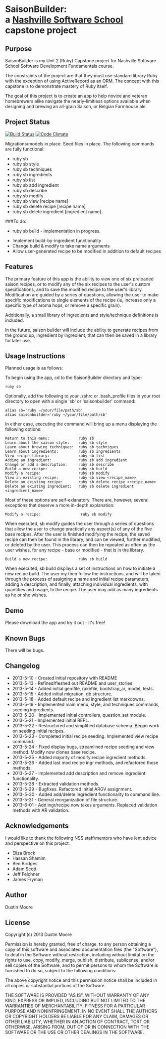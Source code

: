 SaisonBuilder:<br /> a [Nashville Software School](http://www.nashvillesoftwareschool.com) capstone project
================================================


Purpose
-------
SaisonBuilder is my Unit 2 (Ruby) Capstone project for Nashville Software School Software Development Fundamentals course.

The constraints of the project are that they must use standard library Ruby with the exception of using ActiveRecord as an ORM. The concept with this capstone is to demonstrate mastery of Ruby itself.

The goal of this project is to create an app to help novice and veteran homebrewers alike navigate the nearly-limitless options available when designing and brewing an all-grain Saison, or Belgian Farmhouse ale.

Project Status
--------------

[![Build Status](https://travis-ci.org/dmoore5050/SaisonBuilder.png)](https://travis-ci.org/dmoore5050/SaisonBuilder)
[![Code Climate](https://codeclimate.com/github/dmoore5050/SaisonBuilder.png)](https://codeclimate.com/github/dmoore5050/SaisonBuilder)

Migrations/models in place.
Seed files in place.
The following commands are fully functional:

* ruby sb
* ruby sb style
* ruby sb techniques
* ruby sb ingredients
* ruby sb list
* ruby sb add ingredient
* ruby sb describe
* ruby sb modify
* ruby sb view [recipe name]
* ruby sb delete recipe [recipe name]
* ruby sb delete ingredient [ingredient name]


###To do:

* ruby sb build - implementation in progress.

+ Implement build-by-ingredient functionality
+ Change build & modify to take name arguments
+ Allow user-generated recipe to be modified in addition to default recipes

Features
--------
The primary feature of this app is the ability to view one of six preloaded saison recipes, or to modify any of the six recipes to the user's custom specifications, and to save the modified recipe to the user's library. Modification are guided by a series of questions, allowing the user to make specific modifications to single elements of the recipe (ie, increase only a specific type of aroma hops, or remove a specific grain).

Additionally, a small library of ingredients and style/technique definitions is included.

In the future, saison builder will include the ability to generate recipes from the ground up, ingredient by ingredient, that can then be saved in a library for later use.

Usage Instructions
------------------
Planned usage is as follows:

To begin using the app, cd to the SaisonBuilder directory and type:

    ruby sb

Optionally, add the following to your .zshrc or .bash_profile files in your root directory to open with a single 'sb' or 'saisonbuilder' command:

    alias sb='ruby ~/your/file/path/sb'
    alias saisonbuilder='ruby ~/your/file/path/sb'

In either case, executing the command will bring up a menu displaying the following options:

    Return to this menu:             ruby sb
    Learn about the saison style:    ruby sb style
    Learn about brewing techniques:  ruby sb techniques
    Learn about ingredients:         ruby sb ingredients
    View recipe library:             ruby sb list
    Adding an ingredient:            ruby sb add ingredient
    Change or add a description:     ruby sb describe
    Build a new recipe:              ruby sb build
    Modify a recipe:                 ruby sb modify
    View an existing recipe:         ruby sb view <recipe_name>
    Delete an existing recipe:       ruby sb delete recipe <recipe_name>
    Delete an existing ingredient:   ruby sb delete ingredient <ingredient_name>

Most of these options are self-exlanatory. There are, however, several exceptions that deserve a more in-depth explanation:

    Modify a recipe:                  ruby sb modify

When executed, sb modify guides the user through a series of questions that allow the user to change practically any aspect(s) of any of the five base recipes. After the user is finished modifying the recipe, the saved recipe can then be found in the library, and can be viewed, further modified, or deleted by the user. This process can then be repeated as often as the user wishes, for any recipe - base or modified - that is in the library.

    Build a new recipe:              ruby sb build

When executed, sb build displays a set of instructions on how to initiate a new recipe build. The user my then follow the instructions, and will be taken through the process of assigning a name and initial recipe parameters, adding a description, and finally, attaching individual ingredients, with quantities and usage, to the recipe. The user may add as many ingredients as he or she wishes.

Demo
----
Please download the app and try it out - it's free!

Known Bugs
----------
There will be bugs.

Changelog
---------

+ 2013-5-10 - Created initial repository with README
+ 2013-5-13 - Refined/fleshed out README and user_stories
+ 2013-5-14 - Added initial gemfile, rakefile, bootstrap_ar, model, tests.
+ 2013-5-15 - Added initial migration, db structure.
+ 2013-5-18 - Added default recipe and ingredient list markdowns.
+ 2013-5-19 - Implemented main menu, style, and techniques commands, seeding ingredients.
+ 2013-5-20 - Implemented initial controllers, question_set module.
+ 2013-5-21 - Implemented initial REPL.
+ 2013-5-22 - Restructured and simplified database schema. Began work on seeding initial recipes.
+ 2013-5-23 - Completed initial recipe seeding. Implemented view recipe command.
+ 2013-5-24 - Fixed display bugs, streamlined recipe seeding and view method. Modify now clones base recipe.
+ 2013-5-25 - Added majority of modify recipe ingredient methods.
+ 2013-5-26 - Added last mod recipe ingr methods, and refactored those methods.
+ 2013-5-27 - Implemented add description and remove ingredient functionality.
+ 2013-5-28 - Extracted validation methods.
+ 2013-5-29 - Bugfixes. Refactored initial ARGV assignment.
+ 2013-5-30 - Added add/delete ingredient functionality to command line.
+ 2013-5-31 - General reorganization of file structure.
+ 2013-6-01 - Add ingr/recipe now takes arguments. Replaced validation methods with AR validation.

Acknowledgements
----------------
I would like to thank the following NSS staff/mentors who have lent advice and perspective on this project:

+ Eliza Brock
+ Hassan Shamim
+ Ben Bridges
+ Adam Scott
+ Jeff Felchner
+ James Fryman

Author
------
Dustin Moore

License
-------
Copyright (c) 2013 Dustin Moore

Permission is hereby granted, free of charge, to any person obtaining a copy
of this software and associated documentation files (the "Software"), to deal
in the Software without restriction, including without limitation the rights
to use, copy, modify, merge, publish, distribute, sublicense, and/or sell
copies of the Software, and to permit persons to whom the Software is
furnished to do so, subject to the following conditions:

The above copyright notice and this permission notice shall be included in
all copies or substantial portions of the Software.

THE SOFTWARE IS PROVIDED "AS IS", WITHOUT WARRANTY OF ANY KIND, EXPRESS OR
IMPLIED, INCLUDING BUT NOT LIMITED TO THE WARRANTIES OF MERCHANTABILITY,
FITNESS FOR A PARTICULAR PURPOSE AND NONINFRINGEMENT. IN NO EVENT SHALL THE
AUTHORS OR COPYRIGHT HOLDERS BE LIABLE FOR ANY CLAIM, DAMAGES OR OTHER
LIABILITY, WHETHER IN AN ACTION OF CONTRACT, TORT OR OTHERWISE, ARISING FROM,
OUT OF OR IN CONNECTION WITH THE SOFTWARE OR THE USE OR OTHER DEALINGS IN
THE SOFTWARE.